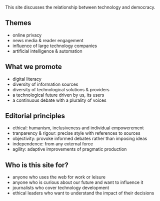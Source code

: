 
This site discusses the relationship between technology and democracy.

## Themes

* online privacy
* news media & reader engagement
* influence of large technology companies
* artificial intelligence & automation

## What we promote

* digital literacy
* diversity of information sources
* diversity of technological solutions & providers
* a technological future driven by us, its users
* a continuous debate with a plurality of voices

## Editorial principles

* ethical: humanism, inclusiveness and individual empowerement
* tranparency & rigour: precise style with references to sources
* objectivity: provoke informed debates rather than imposing ideas
* independence: from any external force
* agility: adaptive improvements of pragmatic production

## Who is this site for?

* anyone who uses the web for work or leisure
* anyone who is curious about our future and want to influence it
* journalists who cover technology development
* ethical leaders who want to understand the impact of their decisions

